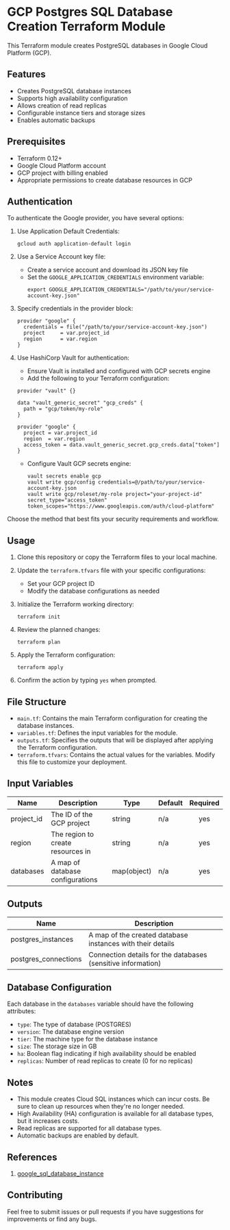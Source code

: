 # GCP Postgres SQL Database Creation Terraform Module

This Terraform module creates PostgreSQL databases in Google Cloud Platform (GCP).

## Features

- Creates PostgreSQL database instances
- Supports high availability configuration
- Allows creation of read replicas
- Configurable instance tiers and storage sizes
- Enables automatic backups

## Prerequisites

- Terraform 0.12+
- Google Cloud Platform account
- GCP project with billing enabled
- Appropriate permissions to create database resources in GCP

## Authentication

To authenticate the Google provider, you have several options:

1. Use Application Default Credentials:
   ```
   gcloud auth application-default login
   ```

2. Use a Service Account key file:
   - Create a service account and download its JSON key file
   - Set the `GOOGLE_APPLICATION_CREDENTIALS` environment variable:
     ```
     export GOOGLE_APPLICATION_CREDENTIALS="/path/to/your/service-account-key.json"
     ```

3. Specify credentials in the provider block:
   ```hcl
   provider "google" {
     credentials = file("/path/to/your/service-account-key.json")
     project     = var.project_id
     region      = var.region
   }
   ```

4. Use HashiCorp Vault for authentication:
   - Ensure Vault is installed and configured with GCP secrets engine
   - Add the following to your Terraform configuration:

   ```hcl
   provider "vault" {}

   data "vault_generic_secret" "gcp_creds" {
     path = "gcp/token/my-role"
   }

   provider "google" {
     project = var.project_id
     region  = var.region
     access_token = data.vault_generic_secret.gcp_creds.data["token"]
   }
   ```

   - Configure Vault GCP secrets engine:
     ```
     vault secrets enable gcp
     vault write gcp/config credentials=@/path/to/your/service-account-key.json
     vault write gcp/roleset/my-role project="your-project-id" secret_type="access_token" token_scopes="https://www.googleapis.com/auth/cloud-platform"
     ```

Choose the method that best fits your security requirements and workflow.

## Usage

1. Clone this repository or copy the Terraform files to your local machine.

2. Update the `terraform.tfvars` file with your specific configurations:
   - Set your GCP project ID
   - Modify the database configurations as needed

3. Initialize the Terraform working directory:
   ```
   terraform init
   ```

4. Review the planned changes:
   ```
   terraform plan
   ```

5. Apply the Terraform configuration:
   ```
   terraform apply
   ```

6. Confirm the action by typing `yes` when prompted.

## File Structure

- `main.tf`: Contains the main Terraform configuration for creating the database instances.
- `variables.tf`: Defines the input variables for the module.
- `outputs.tf`: Specifies the outputs that will be displayed after applying the Terraform configuration.
- `terraform.tfvars`: Contains the actual values for the variables. Modify this file to customize your deployment.

## Input Variables

| Name | Description | Type | Default | Required |
|------|-------------|------|---------|:--------:|
| project_id | The ID of the GCP project | string | n/a | yes |
| region | The region to create resources in | string | n/a | yes |
| databases | A map of database configurations | map(object) | n/a | yes |

## Outputs

| Name | Description |
|------|-------------|
| postgres_instances | A map of the created database instances with their details |
| postgres_connections | Connection details for the databases (sensitive information) |

## Database Configuration

Each database in the `databases` variable should have the following attributes:

- `type`: The type of database (POSTGRES)
- `version`: The database engine version
- `tier`: The machine type for the database instance
- `size`: The storage size in GB
- `ha`: Boolean flag indicating if high availability should be enabled
- `replicas`: Number of read replicas to create (0 for no replicas)

## Notes

- This module creates Cloud SQL instances which can incur costs. Be sure to clean up resources when they're no longer needed.
- High Availability (HA) configuration is available for all database types, but it increases costs.
- Read replicas are supported for all database types.
- Automatic backups are enabled by default.

## References

1. [google_sql_database_instance](https://registry.terraform.io/providers/hashicorp/google/latest/docs/resources/sql_database_instance)


## Contributing

Feel free to submit issues or pull requests if you have suggestions for improvements or find any bugs.